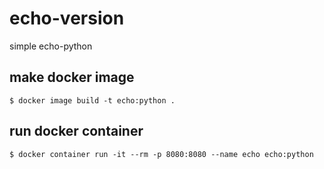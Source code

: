 # echo-version
simple echo-python


## make docker image
  ```
  $ docker image build -t echo:python .
  ```

## run docker container
  ```
  $ docker container run -it --rm -p 8080:8080 --name echo echo:python
  ```
